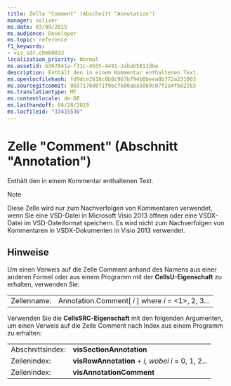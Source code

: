 ```yaml
---
title: Zelle "Comment" (Abschnitt "Annotation")
manager: soliver
ms.date: 03/09/2015
ms.audience: Developer
ms.topic: reference
f1_keywords:
- vis_sdr.chm60033
localization_priority: Normal
ms.assetid: b367841a-f31c-4b55-4491-2abab5811dbe
description: Enthält den in einem Kommentar enthaltenen Text.
ms.openlocfilehash: fd9dce2618c0b8c967b794b0beea8b772a231003
ms.sourcegitcommit: 8657170d071f9bcf680aba50b9c07f2a4fb82283
ms.translationtype: MT
ms.contentlocale: de-DE
ms.lasthandoff: 04/28/2019
ms.locfileid: "33415530"
---
```

# <a name="comment-cell-annotation-section"></a>Zelle "Comment" (Abschnitt "Annotation")

Enthält den in einem Kommentar enthaltenen Text.
  
> [!NOTE]
> Diese Zelle wird nur zum Nachverfolgen von Kommentaren verwendet, wenn Sie eine VSD-Datei in Microsoft Visio 2013 öffnen oder eine VSDX-Datei im VSD-Dateiformat speichern. Es wird nicht zum Nachverfolgen von Kommentaren in VSDX-Dokumenten in Visio 2013 verwendet. 
  
## <a name="remarks"></a>Hinweise

Um einen Verweis auf die Zelle Comment anhand des Namens aus einer anderen Formel oder aus einem Programm mit der **CellsU-Eigenschaft** zu erhalten, verwenden Sie: 
  
|||
|:-----|:-----|
| Zellenname:  <br/> | Annotation.Comment[  *i*  ] where  *i*  = <1>, 2, 3...  <br/> |
   
Verwenden Sie die **CellsSRC-Eigenschaft** mit den folgenden Argumenten, um einen Verweis auf die Zelle Comment nach Index aus einem Programm zu erhalten: 
  
|||
|:-----|:-----|
| Abschnittsindex:  <br/> |**visSectionAnnotation** <br/> |
| Zeilenindex:  <br/> |**visRowAnnotation**  +   *i,* *wobei i* = 0, 1, 2...  <br/> |
| Zeilenindex:  <br/> |**visAnnotationComment** <br/> |
   

